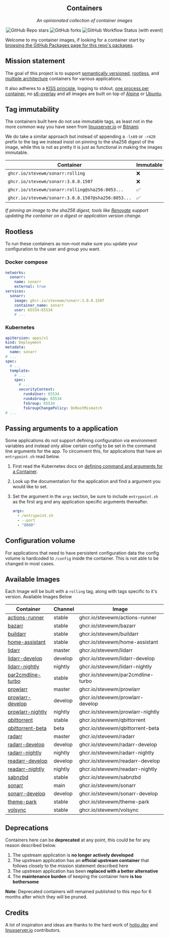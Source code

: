 <!---
NOTE: AUTO-GENERATED FILE
to edit this file, instead edit its template at: ./github/scripts/templates/README.md.j2
-->
<div align="center">


## Containers

_An opinionated collection of container images_

</div>

<div align="center">

![GitHub Repo stars](https://img.shields.io/github/stars/stevewm/containers?style=for-the-badge)
![GitHub forks](https://img.shields.io/github/forks/stevewm/containers?style=for-the-badge)
![GitHub Workflow Status (with event)](https://img.shields.io/github/actions/workflow/status/stevewm/containers/release-scheduled.yaml?style=for-the-badge&label=Scheduled%20Release)

</div>

Welcome to my container images, if looking for a container start by [browsing the GitHub Packages page for this repo's packages](https://github.com/stevewm?tab=packages&repo_name=containers).

## Mission statement

The goal of this project is to support [semantically versioned](https://semver.org/), [rootless](https://rootlesscontaine.rs/), and [multiple architecture](https://www.docker.com/blog/multi-arch-build-and-images-the-simple-way/) containers for various applications.

It also adheres to a [KISS principle](https://en.wikipedia.org/wiki/KISS_principle), logging to stdout, [one process per container](https://testdriven.io/tips/59de3279-4a2d-4556-9cd0-b444249ed31e/), no [s6-overlay](https://github.com/just-containers/s6-overlay) and all images are built on top of [Alpine](https://hub.docker.com/_/alpine) or [Ubuntu](https://hub.docker.com/_/ubuntu).

## Tag immutability

The containers built here do not use immutable tags, as least not in the more common way you have seen from [linuxserver.io](https://fleet.linuxserver.io/) or [Bitnami](https://bitnami.com/stacks/containers).

We do take a similar approach but instead of appending a `-ls69` or `-r420` prefix to the tag we instead insist on pinning to the sha256 digest of the image, while this is not as pretty it is just as functional in making the images immutable.

| Container                                          | Immutable |
|----------------------------------------------------|-----------|
| `ghcr.io/stevewm/sonarr:rolling`                   | ❌         |
| `ghcr.io/stevewm/sonarr:3.0.8.1507`                | ❌         |
| `ghcr.io/stevewm/sonarr:rolling@sha256:8053...`    | ✅         |
| `ghcr.io/stevewm/sonarr:3.0.8.1507@sha256:8053...` | ✅         |

_If pinning an image to the sha256 digest, tools like [Renovate](https://github.com/renovatebot/renovate) support updating the container on a digest or application version change._

## Rootless

To run these containers as non-root make sure you update your configuration to the user and group you want.

### Docker compose

```yaml
networks:
  sonarr:
    name: sonarr
    external: true
services:
  sonarr:
    image: ghcr.io/stevewm/sonarr:3.0.8.1507
    container_name: sonarr
    user: 65534:65534
    # ...
```

### Kubernetes

```yaml
apiVersion: apps/v1
kind: Deployment
metadata:
  name: sonarr
# ...
spec:
  # ...
  template:
    # ...
    spec:
      # ...
      securityContext:
        runAsUser: 65534
        runAsGroup: 65534
        fsGroup: 65534
        fsGroupChangePolicy: OnRootMismatch
# ...
```

## Passing arguments to a application

Some applications do not support defining configuration via environment variables and instead only allow certain config to be set in the command line arguments for the app. To circumvent this, for applications that have an `entrypoint.sh` read below.

1. First read the Kubernetes docs on [defining command and arguments for a Container](https://kubernetes.io/docs/tasks/inject-data-application/define-command-argument-container/).
2. Look up the documentation for the application and find a argument you would like to set.
3. Set the argument in the `args` section, be sure to include `entrypoint.sh` as the first arg and any application specific arguments thereafter.

    ```yaml
    args:
      - /entrypoint.sh
      - --port
      - "8080"
    ```

## Configuration volume

For applications that need to have persistent configuration data the config volume is hardcoded to `/config` inside the container. This is not able to be changed in most cases.

## Available Images

Each Image will be built with a `rolling` tag, along with tags specific to it's version. Available Images Below

Container | Channel | Image
--- | --- | ---
[actions-runner](https://github.com/stevewm/containers/pkgs/container/actions-runner) | stable | ghcr.io/stevewm/actions-runner
[bazarr](https://github.com/stevewm/containers/pkgs/container/bazarr) | stable | ghcr.io/stevewm/bazarr
[buildarr](https://github.com/stevewm/containers/pkgs/container/buildarr) | stable | ghcr.io/stevewm/buildarr
[home-assistant](https://github.com/stevewm/containers/pkgs/container/home-assistant) | stable | ghcr.io/stevewm/home-assistant
[lidarr](https://github.com/stevewm/containers/pkgs/container/lidarr) | master | ghcr.io/stevewm/lidarr
[lidarr-develop](https://github.com/stevewm/containers/pkgs/container/lidarr-develop) | develop | ghcr.io/stevewm/lidarr-develop
[lidarr-nightly](https://github.com/stevewm/containers/pkgs/container/lidarr-nightly) | nightly | ghcr.io/stevewm/lidarr-nightly
[par2cmdline-turbo](https://github.com/stevewm/containers/pkgs/container/par2cmdline-turbo) | stable | ghcr.io/stevewm/par2cmdline-turbo
[prowlarr](https://github.com/stevewm/containers/pkgs/container/prowlarr) | master | ghcr.io/stevewm/prowlarr
[prowlarr-develop](https://github.com/stevewm/containers/pkgs/container/prowlarr-develop) | develop | ghcr.io/stevewm/prowlarr-develop
[prowlarr-nightly](https://github.com/stevewm/containers/pkgs/container/prowlarr-nightly) | nightly | ghcr.io/stevewm/prowlarr-nightly
[qbittorrent](https://github.com/stevewm/containers/pkgs/container/qbittorrent) | stable | ghcr.io/stevewm/qbittorrent
[qbittorrent-beta](https://github.com/stevewm/containers/pkgs/container/qbittorrent-beta) | beta | ghcr.io/stevewm/qbittorrent-beta
[radarr](https://github.com/stevewm/containers/pkgs/container/radarr) | master | ghcr.io/stevewm/radarr
[radarr-develop](https://github.com/stevewm/containers/pkgs/container/radarr-develop) | develop | ghcr.io/stevewm/radarr-develop
[radarr-nightly](https://github.com/stevewm/containers/pkgs/container/radarr-nightly) | nightly | ghcr.io/stevewm/radarr-nightly
[readarr-develop](https://github.com/stevewm/containers/pkgs/container/readarr-develop) | develop | ghcr.io/stevewm/readarr-develop
[readarr-nightly](https://github.com/stevewm/containers/pkgs/container/readarr-nightly) | nightly | ghcr.io/stevewm/readarr-nightly
[sabnzbd](https://github.com/stevewm/containers/pkgs/container/sabnzbd) | stable | ghcr.io/stevewm/sabnzbd
[sonarr](https://github.com/stevewm/containers/pkgs/container/sonarr) | main | ghcr.io/stevewm/sonarr
[sonarr-develop](https://github.com/stevewm/containers/pkgs/container/sonarr-develop) | develop | ghcr.io/stevewm/sonarr-develop
[theme-park](https://github.com/stevewm/containers/pkgs/container/theme-park) | stable | ghcr.io/stevewm/theme-park
[volsync](https://github.com/stevewm/containers/pkgs/container/volsync) | stable | ghcr.io/stevewm/volsync


## Deprecations

Containers here can be **deprecated** at any point, this could be for any reason described below.

1. The upstream application is **no longer actively developed**
2. The upstream application has an **official upstream container** that follows closely to the mission statement described here
3. The upstream application has been **replaced with a better alternative**
4. The **maintenance burden** of keeping the container here **is too bothersome**

**Note**: Deprecated containers will remained published to this repo for 6 months after which they will be pruned.

## Credits

A lot of inspiration and ideas are thanks to the hard work of [hotio.dev](https://hotio.dev/) and [linuxserver.io](https://www.linuxserver.io/) contributors.